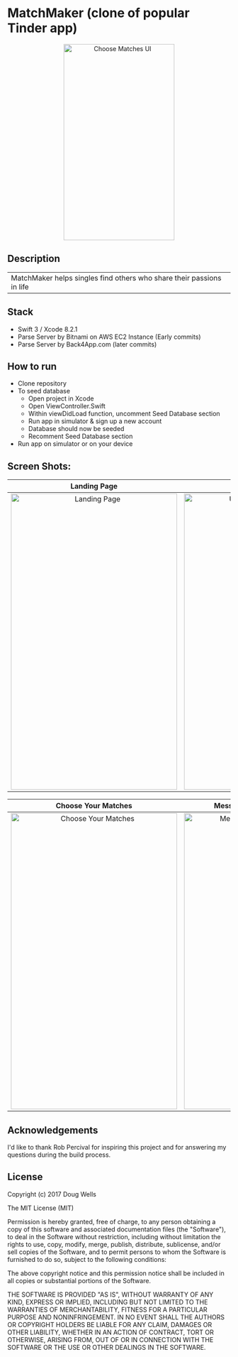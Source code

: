 # MatchMaker (clone of popular Tinder app)
<p align="center">
<img src="https://github.com/dougwells/tinderClone/blob/master/chooseMatches.gif" alt="Choose Matches UI" width="250" height="442">
</p>

## Description	
<table>
<tr>
<td>
MatchMaker helps singles find others who share their passions in life
</td>
</tr>
</table>	

## Stack
- Swift 3 / Xcode 8.2.1
- Parse Server by Bitnami on AWS EC2 Instance (Early commits)
- Parse Server by Back4App.com (later commits)

## How to run
- Clone repository
- To seed database
    * Open project in Xcode
    * Open ViewController.Swift
    * Within viewDidLoad function, uncomment Seed Database section
    * Run app in simulator & sign up a new account
    * Database should now be seeded
    * Recomment Seed Database section
- Run app on simulator or on your device

## Screen Shots:
Landing Page               |  Update Your Profile |  
:-------------------------:|:-------------------------:|
<img src="https://github.com/dougwells/tinderClone/blob/master/LandingPage.png" alt="Landing Page" width="375" height="667">  |  <img src="https://github.com/dougwells/tinderClone/blob/master/updateProfile.png" alt="Update Your User Profile" width="375" height="667">

Choose Your Matches        | Message with Mutual Matches
:-------------------------:|:-------------------------:|
<img src="https://github.com/dougwells/tinderClone/blob/master/chooseMatches.png" alt="Choose Your Matches" width="375" height="667"> | <img src="https://github.com/dougwells/tinderClone/blob/master/messageMatches.png" alt="Message with Mutual Matches" width="375" height="667">

## Acknowledgements
I'd like to thank Rob Percival for inspiring this project and for answering my questions during the build process.	
	
## License
Copyright (c) 2017 Doug Wells

The MIT License (MIT)

Permission is hereby granted, free of charge, to any person obtaining a copy
of this software and associated documentation files (the "Software"), to deal
in the Software without restriction, including without limitation the rights
to use, copy, modify, merge, publish, distribute, sublicense, and/or sell
copies of the Software, and to permit persons to whom the Software is
furnished to do so, subject to the following conditions:

The above copyright notice and this permission notice shall be included in
all copies or substantial portions of the Software.

THE SOFTWARE IS PROVIDED "AS IS", WITHOUT WARRANTY OF ANY KIND, EXPRESS OR
IMPLIED, INCLUDING BUT NOT LIMITED TO THE WARRANTIES OF MERCHANTABILITY,
FITNESS FOR A PARTICULAR PURPOSE AND NONINFRINGEMENT.  IN NO EVENT SHALL THE
AUTHORS OR COPYRIGHT HOLDERS BE LIABLE FOR ANY CLAIM, DAMAGES OR OTHER
LIABILITY, WHETHER IN AN ACTION OF CONTRACT, TORT OR OTHERWISE, ARISING FROM,
OUT OF OR IN CONNECTION WITH THE SOFTWARE OR THE USE OR OTHER DEALINGS IN
THE SOFTWARE.
